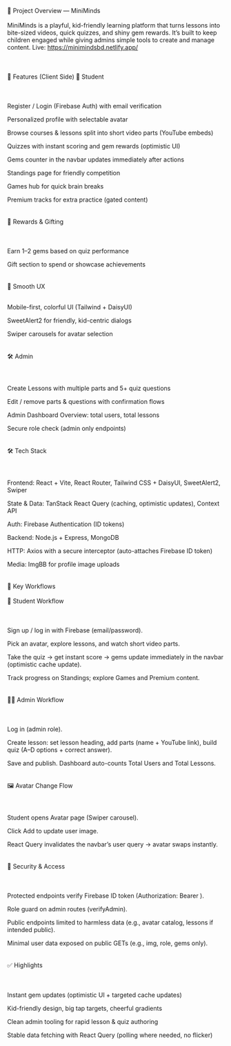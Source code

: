 📌 Project Overview — MiniMinds
 </br> </br>
MiniMinds is a playful, kid-friendly learning platform that turns lessons into bite-sized videos, quick quizzes, and shiny gem rewards. It’s built to keep children engaged while giving admins simple tools to create and manage content.
Live: https://minimindsbd.netlify.app/ </br> </br>
 </br> </br>
🧩 Features (Client Side)
👦 Student </br> </br>
 </br> </br>
Register / Login (Firebase Auth) with email verification

Personalized profile with selectable avatar

Browse courses & lessons split into short video parts (YouTube embeds)

Quizzes with instant scoring and gem rewards (optimistic UI)

Gems counter in the navbar updates immediately after actions

Standings page for friendly competition

Games hub for quick brain breaks

Premium tracks for extra practice (gated content)
 </br> </br> </br>
🎁 Rewards & Gifting </br> </br>
 </br> </br>
Earn 1–2 gems based on quiz performance

Gift section to spend or showcase achievements
 </br> </br> </br>
🧭 Smooth UX </br> </br>

Mobile-first, colorful UI (Tailwind + DaisyUI)

SweetAlert2 for friendly, kid-centric dialogs

Swiper carousels for avatar selection
 </br> </br> </br>
🛠️ Admin </br> </br>
 </br> </br>
Create Lessons with multiple parts and 5+ quiz questions

Edit / remove parts & questions with confirmation flows

Admin Dashboard Overview: total users, total lessons

Secure role check (admin only endpoints)
 </br> </br> </br>
🛠 Tech Stack </br> </br>
 </br> </br>
Frontend: React + Vite, React Router, Tailwind CSS + DaisyUI, SweetAlert2, Swiper

State & Data: TanStack React Query (caching, optimistic updates), Context API

Auth: Firebase Authentication (ID tokens)

Backend: Node.js + Express, MongoDB

HTTP: Axios with a secure interceptor (auto-attaches Firebase ID token)

Media: ImgBB for profile image uploads
 </br> </br> </br>
🔄 Key Workflows </br> </br>
👦 Student Workflow </br> </br>
 </br> </br>
Sign up / log in with Firebase (email/password).

Pick an avatar, explore lessons, and watch short video parts.

Take the quiz → get instant score → gems update immediately in the navbar (optimistic cache update).

Track progress on Standings; explore Games and Premium content.
 </br> </br> </br>
🧑‍🏫 Admin Workflow </br> </br>
 </br> </br>
Log in (admin role).

Create lesson: set lesson heading, add parts (name + YouTube link), build quiz (A–D options + correct answer).

Save and publish. Dashboard auto-counts Total Users and Total Lessons.
 </br> </br> </br>
🖼️ Avatar Change Flow </br> </br>
 </br> </br>
Student opens Avatar page (Swiper carousel).

Click Add to update user image.

React Query invalidates the navbar’s user query → avatar swaps instantly.
 </br> </br> </br>
🔐 Security & Access </br> </br>
 </br> </br>
Protected endpoints verify Firebase ID token (Authorization: Bearer <token>).

Role guard on admin routes (verifyAdmin).

Public endpoints limited to harmless data (e.g., avatar catalog, lessons if intended public).

Minimal user data exposed on public GETs (e.g., img, role, gems only).
 </br> </br> </br>
✅ Highlights </br> </br>
 </br> </br>
Instant gem updates (optimistic UI + targeted cache updates)

Kid-friendly design, big tap targets, cheerful gradients

Clean admin tooling for rapid lesson & quiz authoring

Stable data fetching with React Query (polling where needed, no flicker)
